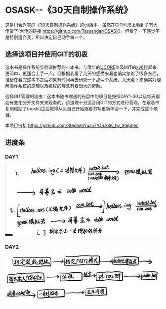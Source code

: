 # OSASK--《30天自制操作系统》

这是川合秀实的《30天自制操作系统》的git版本，虽然在GITHUB上看到了有大佬做了(大佬的链接 <https://github.com/Tassandar/OSASK>)，但看了一下感觉不是特别适合我，所以决定自己动手做一个。

## 选择该项目并使用GIT的初衷

这本书是操作系统实验课推荐的一本书，与清华的[UCORE](https://github.com/chyyuu/ucoreosdocs)以及MIT的[xv6](https://github.com/mit-pdos/xv6-public)比起来更简单，更适合上手一点，但根据我看了几天的感受来看也确实忽略了很多东西，准备在看完这本书之后如果有时间再去研究一下那两个系统，几天看下来确实对理解操作系统的原理以及编程的理念有着很大的帮助。

选择GIT管理的理由：这本书随书赠送的光盘中的项目是按照DAY1-30以及每天都会有变化分开文件夹来观看的，讲道理十分适合用GIT的方式进行管理，在跟着书复制粘贴了(bushi)之后觉得从头自己开始跟着书写重新体会一下，并完成这个项目。

本项目链接
<https://github.com/StephenYuan7/OSASK_by_Stephen>

## 进度条

### DAY1

![图 1](images/440689665608e80f5f4d5febaf4e74109a192089475075baa6fd261e7b74cddd.png)  

### DAY2

![图 10](images/bb7b2b5a05fda1c38f6e68978227ac3c6a247813f14dbf11cc10d00fdfbc21c1.png)  
